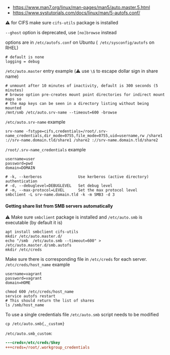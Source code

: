 * https://www.man7.org/linux/man-pages/man5/auto.master.5.html
* https://www.systutorials.com/docs/linux/man/5-autofs.conf/

:warning: for CIFS make sure `cifs-utils` package is installed

`--ghost` option is deprecated, use `[no]browse` instead

options are in `/etc/autofs.conf` on Ubuntu (` /etc/sysconfig/autofs` on RHEL)
```
# default is none
logging = debug
```

`/etc/auto.master` entry example (:warning: use `\$` to escape dollar sign in share name)
```
# unmount after 10 minutes of inactivity, default is 300 seconds (5 minutes)
# browse option pre-creates mount point directories for indirect mount maps so
# the map keys can be seen in a directory listing without being mounted
/mnt/smb /etc/auto.srv-name --timeout=600 -browse
```
`/etc/auto.srv-name` example
```
srv-name -fstype=cifs,credentials=/root/.srv-name_credentials,dir_mode=0755,file_mode=0755,uid=username,rw /share1 ://srv-name.domain.tld/share1 /share2 ://srv-name.domain.tld/share2
```
`/root/.srv-name_credentials` example
```
username=user
password=pwd
domain=DOMAIN
```

```shell
# -k, --kerberos                Use kerberos (active directory) authentication
# -d, --debuglevel=DEBUGLEVEL   Set debug level
# -m, --max-protocol=LEVEL      Set the max protocol level
smbclient -L srv-name.domain.tld -k -m SMB3 -d 3
```

#### Getting share list from SMB servers automatically

:warning: Make sure `smbclient` package is installed and `/etc/auto.smb` is executable (by default it is)

```
apt install smbclient cifs-utils
mkdir /etc/auto.master.d/
echo "/smb  /etc/auto.smb --timeout=600" > /etc/auto.master.d/smb.autofs
mkdir /etc/creds
```

Make sure there is corresponding file in `/etc/creds` for each server. `/etc/creds/host_name` example
```
username=vagrant
password=vagrant
domain=HOME
```
```shell
chmod 600 /etc/creds/host_name
service autofs restart
# This should return the list of shares
ls /smb/host_name
```
To use a single credentials file `/etc/auto.smb` script needs to be modified
```shell
cp /etc/auto.smb{,_custom}
```
`/etc/auto.smb_custom`:
```diff
---creds=/etc/creds/$key
+++creds=/root/.workgroup_credentials
```
